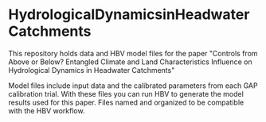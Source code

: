 # HydrologicalDynamicsinHeadwaterCatchments
This repository holds data and HBV model files for the paper "Controls from Above or Below? Entangled Climate and Land Characteristics Influence on Hydrological Dynamics in Headwater Catchments"

Model files include input data and the calibrated parameters from each GAP calibration trial. With these files you can run HBV to generate the model results used for this paper. Files named and organized to be compatible with the HBV workflow.
